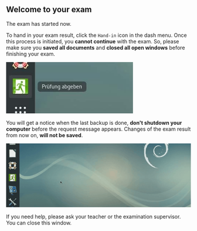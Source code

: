## Welcome to your exam

The exam has started now. 

To hand in your exam result, click the `Hand-in` icon in the dash menu. Once this process is initiated, you **cannot continue** with the exam. So, please make sure you **saved all documents** and **closed all open windows** before finishing your exam.

![Hand in 1](img/finish_exam.jpg)

You will get a notice when the last backup is done, **don't shutdown your computer** before the request message appears. Changes of the exam result from now on, **will not be saved**.

![Hand in 2](img/finish-exam.gif)

If you need help, please ask your teacher or the examination supervisor. You can close this window.